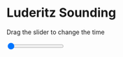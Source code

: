 <h1>Luderitz Sounding</h1>
<p>Drag the slider to change the time</p>

<div class="slidecontainer">
<input oninput='setImage(this)' class="slider" type="range" min="0" max="7" value="0" step="1" />
<img id='img'/>
</div>

<script>
var img = document.getElementById('img');
var img_array = ['/assets/images/skwt/skd_luderitz_wrfout_d01_2020-08-02_12:00:00.png',
'/assets/images/skwt/skd_luderitz_wrfout_d01_2020-08-02_18:00:00.png',
'/assets/images/skwt/skd_luderitz_wrfout_d01_2020-08-03_00:00:00.png',
'/assets/images/skwt/skd_luderitz_wrfout_d01_2020-08-03_06:00:00.png',
'/assets/images/skwt/skd_luderitz_wrfout_d01_2020-08-03_12:00:00.png',
'/assets/images/skwt/skd_luderitz_wrfout_d01_2020-08-03_18:00:00.png',
'/assets/images/skwt/skd_luderitz_wrfout_d01_2020-08-04_00:00:00.png',];
function setImage(obj)
{
        var value = obj.value;
        img.src = img_array[value];

}
</script>

